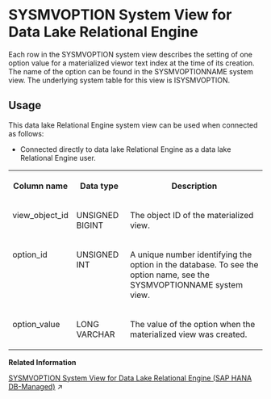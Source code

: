 <!-- loio3be939606c5f1014a581c83fbbc9b790 -->

# SYSMVOPTION System View for Data Lake Relational Engine

Each row in the SYSMVOPTION system view describes the setting of one option value for a materialized viewor text index at the time of its creation. The name of the option can be found in the SYSMVOPTIONNAME system view. The underlying system table for this view is ISYSMVOPTION.



<a name="loio3be939606c5f1014a581c83fbbc9b790__section_vwg_vhq_b4b"/>

## Usage

This data lake Relational Engine system view can be used when connected as follows:

-   Connected directly to data lake Relational Engine as a data lake Relational Engine user.




<table>
<tr>
<th valign="top">

Column name

</th>
<th valign="top">

Data type

</th>
<th valign="top">

Description

</th>
</tr>
<tr>
<td valign="top">

view\_object\_id

</td>
<td valign="top">

UNSIGNED BIGINT

</td>
<td valign="top">

The object ID of the materialized view.

</td>
</tr>
<tr>
<td valign="top">

option\_id

</td>
<td valign="top">

UNSIGNED INT

</td>
<td valign="top">

A unique number identifying the option in the database. To see the option name, see the SYSMVOPTIONNAME system view.

</td>
</tr>
<tr>
<td valign="top">

option\_value

</td>
<td valign="top">

LONG VARCHAR

</td>
<td valign="top">

The value of the option when the materialized view was created.

</td>
</tr>
</table>

**Related Information**  


[SYSMVOPTION System View for Data Lake Relational Engine (SAP HANA DB-Managed)](https://help.sap.com/viewer/a898e08b84f21015969fa437e89860c8/2024_3_QRC/en-US/5b0c044c69034850a8d3006feb79ce7f.html "Each row in the SYSMVOPTION system view describes the setting of one option value for a materialized view or text index at the time of its creation. The name of the option can be found in the SYSMVOPTIONNAME system view. The underlying system table for this view is ISYSMVOPTION.") :arrow_upper_right:

